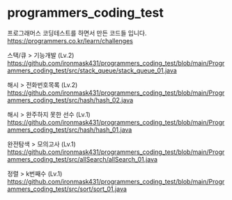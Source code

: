 # programmers_coding_test

프로그래머스 코딩테스트를 하면서 만든 코드들 입니다.   
https://programmers.co.kr/learn/challenges

스택/큐 > 기능개발 (Lv.2)
https://github.com/ironmask431/programmers_coding_test/blob/main/Programmers_coding_test/src/stack_queue/stack_queue_01.java

해시 > 전화번호목록 (Lv.2)     
https://github.com/ironmask431/programmers_coding_test/blob/main/Programmers_coding_test/src/hash/hash_02.java

해시 > 완주하지 못한 선수 (Lv.1)       
https://github.com/ironmask431/programmers_coding_test/blob/main/Programmers_coding_test/src/hash/hash_01.java

완전탐색 > 모의고사 (Lv.1)      
https://github.com/ironmask431/programmers_coding_test/blob/main/Programmers_coding_test/src/allSearch/allSearch_01.java

정렬 > k번째수 (Lv.1)      
https://github.com/ironmask431/programmers_coding_test/blob/main/Programmers_coding_test/src/sort/sort_01.java



